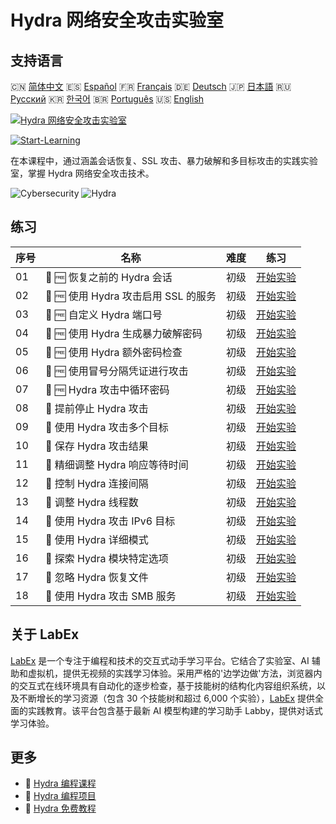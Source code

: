 # Hydra 网络安全攻击实验室

## 支持语言

🇨🇳 [简体中文](README_zh.md) 🇪🇸 [Español](README_es.md) 🇫🇷 [Français](README_fr.md) 🇩🇪 [Deutsch](README_de.md) 🇯🇵 [日本語](README_ja.md) 🇷🇺 [Русский](README_ru.md) 🇰🇷 [한국어](README_ko.md) 🇧🇷 [Português](README_pt.md) 🇺🇸 [English](README.md) 

[![Hydra 网络安全攻击实验室](https://cover-creator.labex.io/hydra-cybersecurity-attack-labs.png?lang=zh)](https://labex.io/zh/courses/hydra-cybersecurity-attack-labs)

[![Start-Learning](https://img.shields.io/badge/Start-Learning-whitesmoke?style=for-the-badge)](https://labex.io/zh/courses/hydra-cybersecurity-attack-labs)

在本课程中，通过涵盖会话恢复、SSL 攻击、暴力破解和多目标攻击的实践实验室，掌握 Hydra 网络安全攻击技术。

![Cybersecurity](https://img.shields.io/badge/Cybersecurity-whitesmoke?style=for-the-badge&logo=cybersecurity)
![Hydra](https://img.shields.io/badge/Hydra-whitesmoke?style=for-the-badge&logo=hydra)


## 练习

|   序号 | 名称                                 | 难度   | 练习                                                                                                                                                          |
|--------|--------------------------------------|--------|---------------------------------------------------------------------------------------------------------------------------------------------------------------|
|     01 | 🧩 🆓 恢复之前的 Hydra 会话          | 初级   | <a target='_blank' href='https://labex.io/zh/labs/hydra-restore-a-previous-hydra-session-550772?course=hydra-cybersecurity-attack-labs'>开始实验</a>          |
|     02 | 🧩 🆓 使用 Hydra 攻击启用 SSL 的服务 | 初级   | <a target='_blank' href='https://labex.io/zh/labs/hydra-attack-ssl-enabled-services-with-hydra-550762?course=hydra-cybersecurity-attack-labs'>开始实验</a>    |
|     03 | 🧩 🆓 自定义 Hydra 端口号            | 初级   | <a target='_blank' href='https://labex.io/zh/labs/hydra-customize-hydra-port-numbers-550765?course=hydra-cybersecurity-attack-labs'>开始实验</a>              |
|     04 | 🧩 🆓 使用 Hydra 生成暴力破解密码    | 初级   | <a target='_blank' href='https://labex.io/zh/labs/hydra-generate-passwords-with-hydra-brute-force-550769?course=hydra-cybersecurity-attack-labs'>开始实验</a> |
|     05 | 🧩 🆓 使用 Hydra 额外密码检查        | 初级   | <a target='_blank' href='https://labex.io/zh/labs/hydra-use-additional-hydra-password-checks-550776?course=hydra-cybersecurity-attack-labs'>开始实验</a>      |
|     06 | 🧩 🆓 使用冒号分隔凭证进行攻击       | 初级   | <a target='_blank' href='https://labex.io/zh/labs/hydra-attack-with-colon-separated-credentials-550763?course=hydra-cybersecurity-attack-labs'>开始实验</a>   |
|     07 | 🧩 🆓 Hydra 攻击中循环密码           | 初级   | <a target='_blank' href='https://labex.io/zh/labs/hydra-loop-passwords-in-hydra-attacks-550771?course=hydra-cybersecurity-attack-labs'>开始实验</a>           |
|     08 | 🧩  提前停止 Hydra 攻击              | 初级   | <a target='_blank' href='https://labex.io/zh/labs/hydra-stop-hydra-attacks-early-550774?course=hydra-cybersecurity-attack-labs'>开始实验</a>                  |
|     09 | 🧩  使用 Hydra 攻击多个目标          | 初级   | <a target='_blank' href='https://labex.io/zh/labs/hydra-attack-multiple-targets-with-hydra-550760?course=hydra-cybersecurity-attack-labs'>开始实验</a>        |
|     10 | 🧩  保存 Hydra 攻击结果              | 初级   | <a target='_blank' href='https://labex.io/zh/labs/hydra-save-hydra-attack-results-550773?course=hydra-cybersecurity-attack-labs'>开始实验</a>                 |
|     11 | 🧩  精细调整 Hydra 响应等待时间      | 初级   | <a target='_blank' href='https://labex.io/zh/labs/hydra-fine-tune-hydra-response-wait-times-550768?course=hydra-cybersecurity-attack-labs'>开始实验</a>       |
|     12 | 🧩  控制 Hydra 连接间隔              | 初级   | <a target='_blank' href='https://labex.io/zh/labs/hydra-control-hydra-connection-intervals-550764?course=hydra-cybersecurity-attack-labs'>开始实验</a>        |
|     13 | 🧩  调整 Hydra 线程数                | 初级   | <a target='_blank' href='https://labex.io/zh/labs/hydra-adjust-hydra-thread-counts-550758?course=hydra-cybersecurity-attack-labs'>开始实验</a>                |
|     14 | 🧩  使用 Hydra 攻击 IPv6 目标        | 初级   | <a target='_blank' href='https://labex.io/zh/labs/hydra-attack-ipv6-targets-with-hydra-550759?course=hydra-cybersecurity-attack-labs'>开始实验</a>            |
|     15 | 🧩  使用 Hydra 详细模式              | 初级   | <a target='_blank' href='https://labex.io/zh/labs/hydra-use-hydra-verbose-mode-550777?course=hydra-cybersecurity-attack-labs'>开始实验</a>                    |
|     16 | 🧩  探索 Hydra 模块特定选项          | 初级   | <a target='_blank' href='https://labex.io/zh/labs/hydra-explore-hydra-module-specific-options-550767?course=hydra-cybersecurity-attack-labs'>开始实验</a>     |
|     17 | 🧩  忽略 Hydra 恢复文件              | 初级   | <a target='_blank' href='https://labex.io/zh/labs/hydra-ignore-hydra-restore-files-550770?course=hydra-cybersecurity-attack-labs'>开始实验</a>                |
|     18 | 🧩  使用 Hydra 攻击 SMB 服务         | 初级   | <a target='_blank' href='https://labex.io/zh/labs/hydra-attack-smb-services-with-hydra-550761?course=hydra-cybersecurity-attack-labs'>开始实验</a>            |

## 关于 LabEx

[LabEx](https://labex.io) 是一个专注于编程和技术的交互式动手学习平台。它结合了实验室、AI 辅助和虚拟机，提供无视频的实践学习体验。采用严格的'边学边做'方法，浏览器内的交互式在线环境具有自动化的逐步检查，基于技能树的结构化内容组织系统，以及不断增长的学习资源（包含 30 个技能树和超过 6,000 个实验），[LabEx](https://labex.io) 提供全面的实践教育。该平台包含基于最新 AI 模型构建的学习助手 Labby，提供对话式学习体验。

## 更多

- 🔗 [Hydra 编程课程](https://github.com/labex-labs/awesome-programming-courses)
- 🔗 [Hydra 编程项目](https://github.com/labex-labs/awesome-programming-projects)
- 🔗 [Hydra 免费教程](https://github.com/labex-labs/hydra-free-tutorials)

